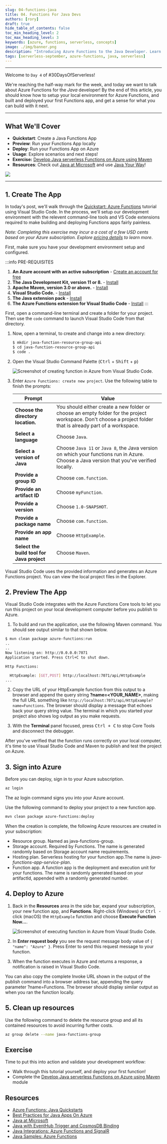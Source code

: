 ```yaml
---
slug: 04-functions-java
title: 04. Functions For Java Devs 
authors: [rory]
draft: true
hide_table_of_contents: false
toc_min_heading_level: 2
toc_max_heading_level: 3
keywords: [azure, functions, serverless, concepts]
image: ./img/banner.png
description: "Introducing Azure Functions to the Java Developer. Learn how to create and deploy your first Java Functions app, and where you can go from here." 
tags: [serverless-september, azure-functions, java, serverless]
---
```


<head>
  <meta name="twitter:url" 
    content="https://azure.github.io/Cloud-Native/blog/04-functions-java" />
  <meta name="twitter:title" 
    content="Azure Functions: For The Java Developer" />
  <meta name="twitter:description" 
    content="#30DaysOfServerless: Azure Functions For The Java Developer" />
  <meta name="twitter:image"
    content="https://azure.github.io/Cloud-Native/assets/images/post-kickoff-4a04995b44f0cc4a784fb4ab5e29cf7c.png" />
  <meta name="twitter:card" content="summary_large_image" />
  <meta name="twitter:creator" 
    content="@nitya" />
  <meta name="twitter:site" content="@AzureAdvocates" /> 
  <link rel="canonical" 
    href="https://azure.github.io/Cloud-Native/blog/04-functions-java" />
</head>

---

Welcome to `Day 4` of #30DaysOfServerless!

We're reaching the half-way mark for the week, and today we want to talk about Azure Functions for the _Java_ developer! By the end of this article, you should know how to setup your local environment for Azure Functions, and built and deployed your first Functions app, and get a sense for what you can build with it next.

---

## What We'll Cover
 * **Quickstart**: Create a Java Functions App
 * **Preview**: Run your Functions App locally
 * **Deploy**: Run your Functions App on Azure
 * **Usage**: Explore scenarios and next steps!
 * **Exercise:** [Develop Java serverless Functions on Azure using Maven](https://docs.microsoft.com/learn/modules/develop-azure-functions-app-with-maven-plugin/) 
 * **Resources**: Check out [Java at Microsoft](https://developer.microsoft.com/en-us/java/) and use [Java Your Way](https://aka.ms/JavaYourWay)!

![](./img/banner.png)

---

## 1. Create The App

In today's post, we'll walk through the [Quickstart: Azure Functions](https://docs.microsoft.com/en-gb/azure/azure-functions/create-first-function-vs-code-java) tutorial using Visual Studio Code. In the process, we'll setup our development environment with the relevent command-line tools and VS Code extensions required to make building and deploying Functions apps fairly painless.

_Note: Completing this exercise may incur a a cost of a few USD cents based on your Azure subscription. Explore [pricing details](https://azure.microsoft.com/en-us/pricing/details/functions/#pricing) to learn more_.

First, make sure you have your development environment setup and configured.

:::info PRE-REQUISITES

 1. **An Azure account with an active subscription** - [Create an account for free](https://azure.microsoft.com/free/?ref=microsoft.com&utm_source=microsoft.com&utm_medium=docs&utm_campaign=visualstudio)
 2. **The Java Development Kit, version 11 or 8.** - [Install](https://docs.microsoft.com/azure/developer/java/fundamentals/java-support-on-azure)
 3. **Apache Maven, version 3.0 or above.** - [Install](https://maven.apache.org/)
 4. **Visual Studio Code.** - [Install](https://code.visualstudio.com/)
 5. **The Java extension pack** - [Install](https://marketplace.visualstudio.com/items?itemName=vscjava.vscode-java-pack)
 6. **The Azure Functions extension for Visual Studio Code** - [Install](https://marketplace.visualstudio.com/items?itemName=ms-azuretools.vscode-azurefunctions)
:::

First, open a command-line terminal and create a folder for your project. Then use the `code` command to launch Visual Studio Code from that directory.

1. Now, open a terminal, to create and change into a new directory:

    ```bash
    $ mkdir java-function-resource-group-api
    $ cd java-function-resource-group-api
    $ code .
    ```

2. Open the Visual Studio Command Palette (<kbd>Ctrl</kbd> + <kbd>Shift</kbd> + <kbd>p</kbd>)

    ![Screenshot of creating function in Azure from Visual Studio Code.](./img/32-create-new-project.png)

3. Enter `Azure Functions: create new project`. Use the following table to finish the prompts:

    |Prompt|Value|
    |--|--|
    |**Choose the directory location.**|You should either create a new folder or choose an empty folder for the project workspace. Don't choose a project folder that is already part of a workspace.|
    |**Select a language**| Choose `Java`.|
    |**Select a version of Java**| Choose `Java 11` or `Java 8`, the Java version on which your functions run in Azure. Choose a Java version that you've verified locally. |
    | **Provide a group ID** | Choose `com.function`. |
    | **Provide an artifact ID** | Choose `myFunction`. |
    | **Provide a version** | Choose `1.0-SNAPSHOT`. |
    | **Provide a package name** | Choose `com.function`. |
    | **Provide an app name** | Choose `HttpExample`. |
    | **Select the build tool for Java project** | Choose `Maven`. |


Visual Studio Code uses the provided information and generates an Azure Functions project. You can view the local project files in the Explorer.

## 2. Preview The App


Visual Studio Code integrates with the Azure Functions Core tools to let you run this project on your local development computer before you publish to Azure.

1. To build and run the application, use the following Maven command. You should see output similar to that shown below.

  ```bash
  $ mvn clean package azure-functions:run
  ..
  ..
  Now listening on: http://0.0.0.0:7071
  Application started. Press Ctrl+C to shut down.

  Http Functions:

    HttpExample: [GET,POST] http://localhost:7071/api/HttpExample
  ...
  ```

2. Copy the URL of your HttpExample function from this output to a browser and append the query string **?name=<YOUR_NAME>**, making the full URL something like `http://localhost:7071/api/HttpExample?name=Functions`. The browser should display a message that echoes back your query string value. The terminal in which you started your project also shows log output as you make requests.

1. With the **Terminal** panel focused, press <kbd>Ctrl + C</kbd> to stop Core Tools and disconnect the debugger.

After you've verified that the function runs correctly on your local computer, it's time to use Visual Studio Code and Maven to publish and test the project on Azure.

## 3. Sign into Azure

Before you can deploy, sign in to your Azure subscription.

```bash
az login
```

The az login command signs you into your Azure account.

Use the following command to deploy your project to a new function app.

```bash
mvn clean package azure-functions:deploy
```

When the creation is complete, the following Azure resources are created in your subscription:

* Resource group. Named as java-functions-group.
* Storage account. Required by Functions. The name is generated randomly based on Storage account name requirements.
* Hosting plan. Serverless hosting for your function app.The name is *java-functions-app-service-plan*.
* Function app. A function app is the deployment and execution unit for your functions. The name is randomly generated based on your artifactId, appended with a randomly generated number.


## 4. Deploy to Azure

1. Back in the **Resources** area in the side bar, expand your subscription, your new function app, and **Functions**. Right-click (Windows) or <kbd>Ctrl -</kbd> click (macOS) the `HttpExample` function and choose **Execute Function Now...**.

    ![Screenshot of executing function in Azure from Visual Studio Code.](./img/32-execute-function-now.png)

2. In **Enter request body** you see the request message body value of `{ "name": "Azure" }`. Press Enter to send this request message to your function.

3. When the function executes in Azure and returns a response, a notification is raised in Visual Studio Code.

You can also copy the complete Invoke URL shown in the output of the publish command into a browser address bar, appending the query parameter ?name=Functions. The browser should display similar output as when you ran the function locally.

## 5. Clean up resources

Use the following command to delete the resource group and all its contained resources to avoid incurring further costs.

```bash
az group delete --name java-functions-group
```


## Exercise

Time to put this into action and validate your development workflow:
 * Walk through this tutorial yourself, and deploy your first function!
 * Complete the [Develop Java serverless Functions on Azure using Maven](https://docs.microsoft.com/learn/modules/develop-azure-functions-app-with-maven-plugin/) module

## Resources
 * [Azure Functions: Java Quickstarts](https://docs.microsoft.com/en-us/azure/azure-functions/create-first-function-vs-code-java)
 * [Best Practices for Java Apps On Azure](https://docs.microsoft.com/en-us/learn/paths/best-practices-java-azure/)
 * [Java at Microsoft](https://developer.microsoft.com/en-us/java/) 
 * [Java with EventHub Trigger and CosmosDB Binding](https://docs.microsoft.com/en-us/azure/azure-functions/functions-event-hub-cosmos-db?tabs=bash)
 * [Java Integrations: Azure Functions and SignalR](https://docs.microsoft.com/en-us/azure/azure-signalr/signalr-quickstart-azure-functions-java?toc=%2Fazure%2Fazure-functions%2Ftoc.json)
 * [Java Samples: Azure Functions](https://docs.microsoft.com/en-us/samples/browse/?products=azure-functions&languages=java)
